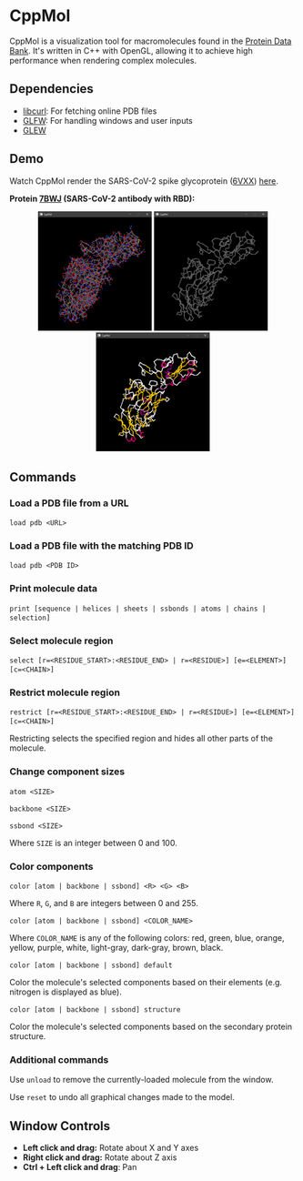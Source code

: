 # CppMol
CppMol is a visualization tool for macromolecules found in the [Protein Data Bank](http://www.rcsb.org/). It's written in C++ with OpenGL, allowing it to achieve high performance when rendering complex molecules.

## Dependencies
* [libcurl](https://curl.haxx.se/libcurl/): For fetching online PDB files
* [GLFW](https://github.com/glfw/glfw): For handling windows and user inputs
* [GLEW](https://github.com/nigels-com/glew)

## Demo
Watch CppMol render the SARS-CoV-2 spike glycoprotein ([6VXX](http://www.rcsb.org/structure/6VXX)) [here](https://youtu.be/duECJbRdzNk).

**Protein [7BWJ](http://www.rcsb.org/structure/7BWJ) (SARS-CoV-2 antibody with RBD):**
<div style="text-align: center;">
    <img src="7BWJ_1.png" alt="7BWJ Carbon Backbone and Atoms" width="200"/>
    <img src="7BWJ_2.png" alt="7BWJ Carbon Backbone" width="200"/>
    <img src="7BWJ_3.png" alt="7BWJ Carbon Backbone (Colored by Secondary Structure)" width="200"/>
</div>

## Commands
### Load a PDB file from a URL
```
load pdb <URL>
```

### Load a PDB file with the matching PDB ID
```
load pdb <PDB ID>
```

### Print molecule data
```
print [sequence | helices | sheets | ssbonds | atoms | chains | selection]
```

### Select molecule region
```
select [r=<RESIDUE_START>:<RESIDUE_END> | r=<RESIDUE>] [e=<ELEMENT>] [c=<CHAIN>]
```

### Restrict molecule region
```
restrict [r=<RESIDUE_START>:<RESIDUE_END> | r=<RESIDUE>] [e=<ELEMENT>] [c=<CHAIN>]
```
Restricting selects the specified region and hides all other parts of the molecule.

### Change component sizes
```
atom <SIZE>
```
```
backbone <SIZE>
```
```
ssbond <SIZE>
```
Where `SIZE` is an integer between 0 and 100.

### Color components
```
color [atom | backbone | ssbond] <R> <G> <B>
```
Where `R`, `G`, and `B` are integers between 0 and 255.

```
color [atom | backbone | ssbond] <COLOR_NAME>
```
Where `COLOR_NAME` is any of the following colors: red, green, blue, orange, yellow, purple, white, light-gray, dark-gray, brown, black.

```
color [atom | backbone | ssbond] default
```
Color the molecule's selected components based on their elements (e.g. nitrogen is displayed as blue).

```
color [atom | backbone | ssbond] structure
```
Color the molecule's selected components based on the secondary protein structure.

### Additional commands
Use `unload` to remove the currently-loaded molecule from the window.

Use `reset` to undo all graphical changes made to the model.

## Window Controls
* **Left click and drag:** Rotate about X and Y axes
* **Right click and drag:** Rotate about Z axis
* **Ctrl + Left click and drag**: Pan
